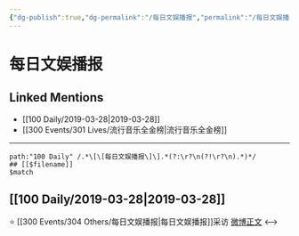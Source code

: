 ```yaml
---
{"dg-publish":true,"dg-permalink":"/每日文娱播报","permalink":"/每日文娱播报/","created":"2022-12-22T14:51:53.000+08:00","updated":"2023-01-04T14:04:52.006+08:00"}
---
```


# 每日文娱播报

## Linked Mentions
- [[100 Daily/2019-03-28\|2019-03-28]]
- [[300 Events/301 Lives/流行音乐全金榜\|流行音乐全金榜]]


---

```expander
path:"100 Daily" /.*\[\[每日文娱播报\]\].*(?:\r?\n(?!\r?\n).*)*/
## [[$filename]]
$match
```
## [[100 Daily/2019-03-28\|2019-03-28]]
⭐ [[300 Events/304 Others/每日文娱播报\|每日文娱播报]]采访 [微博正文](https://weibo.com/6466290670/Hn3kdklML)
<-->